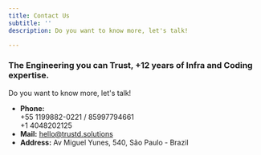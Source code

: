 ```yaml
---
title: Contact Us
subtitle: ''
description: Do you want to know more, let's talk!

---
```

### The Engineering you can Trust, +12 years of Infra and Coding expertise.

Do you want to know more, let's talk!

* **Phone:**  
  \+55 1199882-0221 / 85997794661  
  \+1 4048202125
* **Mail:** hello@trustd.solutions
* **Address:** Av Miguel Yunes, 540, São Paulo - Brazil